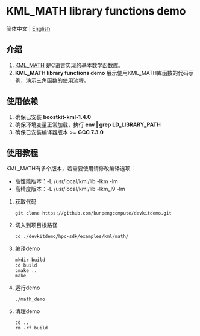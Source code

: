 # **KML_MATH library functions demo**

简体中文 | [English](README_en.md)

## 介绍

1. [KML_MATH](https://www.hikunpeng.com/document/detail/zh/kunpengaccel/math-lib/devg-kml/kunpengaccel_kml_16_0111.html)
   是C语言实现的基本数学函数库。
2. **KML_MATH library functions demo** 展示使用KML_MATH库函数的代码示例，演示三角函数的使用流程。

## 使用依赖

1. 确保已安装 **boostkit-kml-1.4.0**
2. 确保环境变量正常加载，执行 **env | grep LD_LIBRARY_PATH**
3. 确保已安装编译器版本 >= **GCC 7.3.0**

## 使用教程

KML_MATH有多个版本，若需要使用请修改编译选项：
- 高性能版本：-L /usr/local/kml/lib -lkm -lm
- 高精度版本：-L /usr/local/kml/lib -lkm_l9 -lm

1. 获取代码

   ```shell
   git clone https://github.com/kunpengcompute/devkitdemo.git
   ```

2. 切入到项目根路径

   ```shell
   cd ./devkitdemo/hpc-sdk/examples/kml/math/
   ```

3. 编译demo

   ```shell
   mkdir build
   cd build
   cmake ..
   make
   ```

4. 运行demo

   ```shell
   ./math_demo
   ```

5. 清理demo

   ```shell
   cd ..
   rm -rf build
   ```